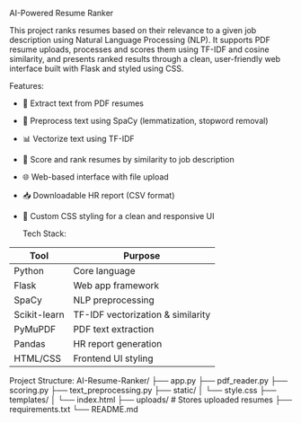 AI-Powered Resume Ranker

This project ranks resumes based on their relevance to a given job description using Natural Language Processing (NLP). It supports PDF resume uploads, processes and scores them using TF-IDF and cosine similarity, and presents ranked results through a clean, user-friendly web interface built with Flask and styled using CSS.


 Features:

- 📄 Extract text from PDF resumes
- 🧠 Preprocess text using SpaCy (lemmatization, stopword removal)
- 📊 Vectorize text using TF-IDF
- 🎯 Score and rank resumes by similarity to job description
- 🌐 Web-based interface with file upload
- 📥 Downloadable HR report (CSV format)
- 🎨 Custom CSS styling for a clean and responsive UI


  Tech Stack:

| Tool         | Purpose                               |
|--------------|----------------------------------------|
| Python       | Core language                          |
| Flask        | Web app framework                      |
| SpaCy        | NLP preprocessing                      |
| Scikit-learn | TF-IDF vectorization & similarity      |
| PyMuPDF      | PDF text extraction                    |
| Pandas       | HR report generation                   |
| HTML/CSS     | Frontend UI styling                    |


 Project Structure:
AI-Resume-Ranker/
├── app.py
├── pdf_reader.py
├── scoring.py
├── text_preprocessing.py
├── static/
│ └── style.css
├── templates/
│ └── index.html
├── uploads/ # Stores uploaded resumes
├── requirements.txt
└── README.md

